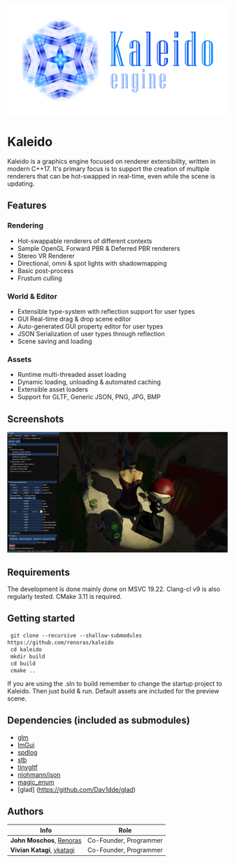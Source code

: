 ![Kaleido](/assets/engine-data/logo.png?style=centerme "Kaleido")

# Kaleido

Kaleido is a graphics engine focused on renderer extensibility, written in modern C++17.
It's primary focus is to support the creation of multiple renderers that can be hot-swapped in real-time, even while the scene is updating.

## Features

### Rendering
* Hot-swappable renderers of different contexts
* Sample OpenGL Forward PBR & Deferred PBR renderers
* Stereo VR Renderer
* Directional, omni & spot lights with shadowmapping
* Basic post-process
* Frustum culling

### World & Editor
* Extensible type-system with reflection support for user types
* GUI Real-time drag & drop scene editor
* Auto-generated GUI property editor for user types
* JSON Serialization of user types through reflection
* Scene saving and loading 

### Assets
* Runtime multi-threaded asset loading
* Dynamic loading, unloading & automated caching
* Extensible asset loaders
* Support for GLTF, Generic JSON, PNG, JPG, BMP

## Screenshots

![Kaleido](/assets/engine-data/screenshots/02.png "Kaleido")

## Requirements

The development is done mainly done on MSVC 19.22. Clang-cl v9 is also regularly tested. 
CMake 3.11 is required.

## Getting started

```
 git clone --recursive --shallow-submodules https://github.com/renoras/kaleido
 cd kaleido
 mkdir build
 cd build
 cmake ..
 ```
If you are using the .sln to build remember to change the startup project to Kaleido.
Then just build & run. Default assets are included for the preview scene.

## Dependencies (included as submodules)

* [glm](https://github.com/g-truc/glm)
* [ImGui](https://github.com/ocornut/imgui)
* [spdlog](https://github.com/gabime/spdlog)
* [stb](https://github.com/nothings/stb)
* [tinygltf](https://github.com/syoyo/tinygltf)
* [nlohmann/json](https://github.com/nlohmann/json)
* [magic_enum](https://github.com/Neargye/magic_enum)
* [glad] (https://github.com/Dav1dde/glad)

## Authors

| Info | Role |
| ------|-----|
|**John Moschos**, [Renoras](https://github.com/Renoras)| Co-Founder, Programmer |
|**Vivian Katagi**, [vkatagi](https://github.com/vkatagi)| Co-Founder, Programmer |
